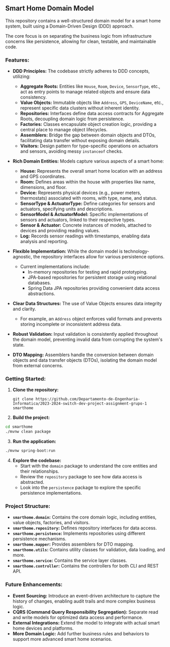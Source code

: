 ## Smart Home Domain Model

This repository contains a well-structured domain model for a smart home system, built using a Domain-Driven Design (DDD) approach. 

The core focus is on separating the business logic from infrastructure concerns like persistence, allowing for clean, testable, and maintainable code.

### Features:

* **DDD Principles:** The codebase strictly adheres to DDD concepts, utilizing:
    * **Aggregate Roots:** Entities like `House`, `Room`, `Device`, `SensorType`, etc., act as entry points to manage related objects and ensure data consistency.
    * **Value Objects:** Immutable objects like `Address`, `GPS`, `DeviceName`, etc., represent specific data clusters without inherent identity.
    * **Repositories:** Interfaces define data access contracts for Aggregate Roots, decoupling domain logic from persistence.
    * **Factories:** Classes encapsulate object creation logic, providing a central place to manage object lifecycles.
    * **Assemblers:** Bridge the gap between domain objects and DTOs, facilitating data transfer without exposing domain details.
    * **Visitors:** Design pattern for type-specific operations on actuators and sensors, avoiding messy `instanceof` checks.

* **Rich Domain Entities:**  Models capture various aspects of a smart home:
    * **House:** Represents the overall smart home location with an address and GPS coordinates.
    * **Room:** Defines areas within the house with properties like name, dimensions, and floor.
    * **Device:**  Represents physical devices (e.g., power meters, thermostats) associated with rooms, with type, name, and status.
    * **SensorType & ActuatorType:** Define categories for sensors and actuators, specifying units and descriptions.
    * **SensorModel & ActuatorModel:** Specific implementations of sensors and actuators, linked to their respective types.
    * **Sensor & Actuator:** Concrete instances of models, attached to devices and providing reading values.
    * **Log:**  Records sensor readings with timestamps, enabling data analysis and reporting.

* **Flexible Implementation:** While the domain model is technology-agnostic, the repository interfaces allow for various persistence options.  
    * Current implementations include:
        * In-memory repositories for testing and rapid prototyping.
        * JPA-based repositories for persistent storage using relational databases.
        * Spring Data JPA repositories providing convenient data access abstractions.

* **Clear Data Structures:**  The use of Value Objects ensures data integrity and clarity.  
    * For example, an `Address` object enforces valid formats and prevents storing incomplete or inconsistent address data.

* **Robust Validation:**  Input validation is consistently applied throughout the domain model, preventing invalid data from corrupting the system's state.

* **DTO Mapping:**  Assemblers handle the conversion between domain objects and data transfer objects (DTOs), isolating the domain model from external concerns.

### Getting Started:

1. **Clone the repository:**
   ```
   git clone https://github.com/Departamento-de-Engenharia-Informatica/2023-2024-switch-dev-project-assignment-grupo-1 smarthome
   ```
   
2. **Build the project:**
```bash
cd smarthome
./mvnw clean package
```

3. **Run the application:**
```bash
./mvnw spring-boot:run
```
   
4. **Explore the codebase:**
   * Start with the `domain` package to understand the core entities and their relationships.
   * Review the `repository` package to see how data access is abstracted.
   * Look into the `persistence` package to explore the specific persistence implementations.

### Project Structure:

* **`smarthome.domain`:** Contains the core domain logic, including entities, value objects, factories, and visitors.
* **`smarthome.repository`:** Defines repository interfaces for data access.
* **`smarthome.persistence`:** Implements repositories using different persistence mechanisms.
* **`smarthome.mapper`:** Provides assemblers for DTO mapping.
* **`smarthome.utils`:** Contains utility classes for validation, data loading, and more.
* **`smarthome.service`:** Contains the service layer classes.
* **`smarthome.controller`:** Contains the controllers for both CLI and REST API.

### Future Enhancements:

* **Event Sourcing:**  Introduce an event-driven architecture to capture the history of changes, enabling audit trails and more complex business logic.
* **CQRS (Command Query Responsibility Segregation):**  Separate read and write models for optimized data access and performance.
* **External Integrations:**  Extend the model to integrate with actual smart home devices and platforms.
* **More Domain Logic:**  Add further business rules and behaviors to support more advanced smart home scenarios. 
